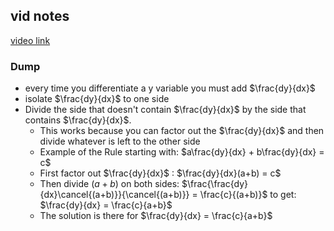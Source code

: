 ## vid notes 
[video link ](https://www.youtube.com/watch?v=xbviQHhU1rA)


### Dump

- every time you differentiate a y variable you must add $\frac{dy}{dx}$
- isolate $\frac{dy}{dx}$ to one side
- Divide the side that doesn't contain $\frac{dy}{dx}$ by the side that contains $\frac{dy}{dx}$.
	- This works because you can factor out the $\frac{dy}{dx}$ and then divide whatever is left to the other side 
	- Example of the Rule starting with:  $a\frac{dy}{dx} + b\frac{dy}{dx}  = c$
	- First factor out $\frac{dy}{dx}$ :    $\frac{dy}{dx}(a+b) = c$
	- Then divide $(a+b)$ on both sides:  $\frac{\frac{dy}{dx}\cancel{(a+b)}}{\cancel{(a+b)}} = \frac{c}{(a+b)}$ to get: $\frac{dy}{dx} = \frac{c}{a+b}$  
	- The solution is there for  $\frac{dy}{dx} = \frac{c}{a+b}$  


# 